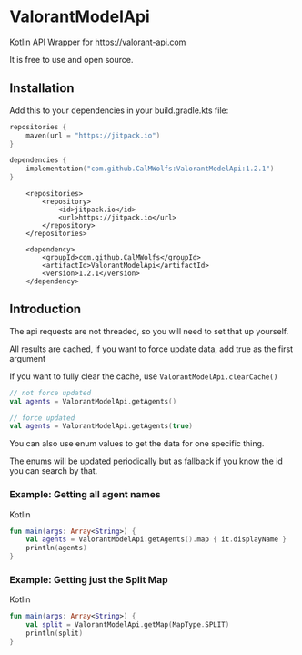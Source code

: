 # ValorantModelApi

Kotlin API Wrapper for https://valorant-api.com

It is free to use and open source.

## Installation

Add this to your dependencies in your build.gradle.kts file:

```kts
repositories {
    maven(url = "https://jitpack.io")
}

dependencies {
    implementation("com.github.CalMWolfs:ValorantModelApi:1.2.1")
}
```

```maven
	<repositories>
		<repository>
		    <id>jitpack.io</id>
		    <url>https://jitpack.io</url>
		</repository>
	</repositories>

	<dependency>
	    <groupId>com.github.CalMWolfs</groupId>
	    <artifactId>ValorantModelApi</artifactId>
	    <version>1.2.1</version>
	</dependency>
```

## Introduction

The api requests are not threaded, so you will need to set that up yourself.

All results are cached, if you want to force update data, add true as the first argument

If you want to fully clear the cache, use `ValorantModelApi.clearCache()`

```kt
// not force updated
val agents = ValorantModelApi.getAgents()

// force updated
val agents = ValorantModelApi.getAgents(true)
```

You can also use enum values to get the data for one specific thing. 

The enums will be updated periodically but as fallback if you know the id you can search by that.

### Example: Getting all agent names

Kotlin
```kotlin
fun main(args: Array<String>) {
    val agents = ValorantModelApi.getAgents().map { it.displayName }
    println(agents)
}
```

### Example: Getting just the Split Map

Kotlin
```kotlin
fun main(args: Array<String>) {
    val split = ValorantModelApi.getMap(MapType.SPLIT)
    println(split)
}
```